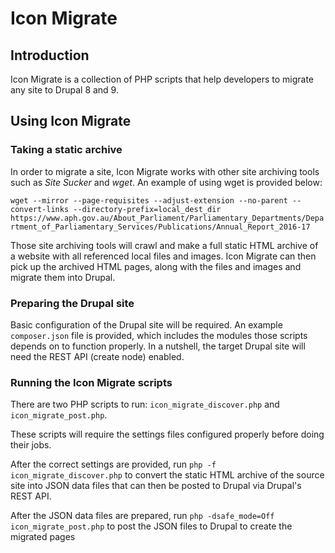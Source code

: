# Icon Migrate

## Introduction
Icon Migrate is a collection of PHP scripts that help developers to migrate any site to Drupal 8 and 9.

## Using Icon Migrate

### Taking a static archive

In order to migrate a site, Icon Migrate works with other site archiving tools such as *Site Sucker* and *wget*. An example of using wget is provided below:

```wget --mirror --page-requisites --adjust-extension --no-parent --convert-links --directory-prefix=local_dest_dir https://www.aph.gov.au/About_Parliament/Parliamentary_Departments/Department_of_Parliamentary_Services/Publications/Annual_Report_2016-17```

Those site archiving tools will crawl and make a full static HTML archive of a website with all referenced local files and images. Icon Migrate can then pick up the archived HTML pages, along with the files and images and migrate them into Drupal.

### Preparing the Drupal site

Basic configuration of the Drupal site will be required. An example ```composer.json``` file is provided, which includes the modules those scripts depends on to function properly. In a nutshell, the target Drupal site will need the REST API (create node) enabled.

### Running the Icon Migrate scripts

There are two PHP scripts to run: ```icon_migrate_discover.php``` and ```icon_migrate_post.php```.

These scripts will require the settings files configured properly before doing their jobs.

After the correct settings are provided, run ```php -f icon_migrate_discover.php``` to convert the static HTML archive of the source site into JSON data files that can then be posted to Drupal via Drupal's REST API.

After the JSON data files are prepared, run ```php -dsafe_mode=Off icon_migrate_post.php``` to post the JSON files to Drupal to create the migrated pages  